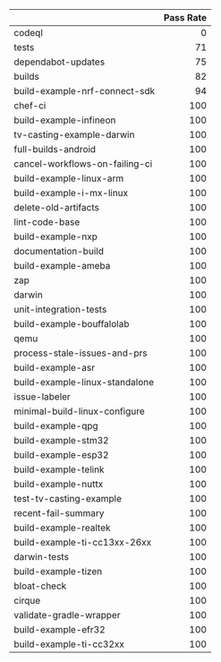 |                                |   Pass Rate |
|:-------------------------------|------------:|
| codeql                         |           0 |
| tests                          |          71 |
| dependabot-updates             |          75 |
| builds                         |          82 |
| build-example-nrf-connect-sdk  |          94 |
| chef-ci                        |         100 |
| build-example-infineon         |         100 |
| tv-casting-example-darwin      |         100 |
| full-builds-android            |         100 |
| cancel-workflows-on-failing-ci |         100 |
| build-example-linux-arm        |         100 |
| build-example-i-mx-linux       |         100 |
| delete-old-artifacts           |         100 |
| lint-code-base                 |         100 |
| build-example-nxp              |         100 |
| documentation-build            |         100 |
| build-example-ameba            |         100 |
| zap                            |         100 |
| darwin                         |         100 |
| unit-integration-tests         |         100 |
| build-example-bouffalolab      |         100 |
| qemu                           |         100 |
| process-stale-issues-and-prs   |         100 |
| build-example-asr              |         100 |
| build-example-linux-standalone |         100 |
| issue-labeler                  |         100 |
| minimal-build-linux-configure  |         100 |
| build-example-qpg              |         100 |
| build-example-stm32            |         100 |
| build-example-esp32            |         100 |
| build-example-telink           |         100 |
| build-example-nuttx            |         100 |
| test-tv-casting-example        |         100 |
| recent-fail-summary            |         100 |
| build-example-realtek          |         100 |
| build-example-ti-cc13xx-26xx   |         100 |
| darwin-tests                   |         100 |
| build-example-tizen            |         100 |
| bloat-check                    |         100 |
| cirque                         |         100 |
| validate-gradle-wrapper        |         100 |
| build-example-efr32            |         100 |
| build-example-ti-cc32xx        |         100 |